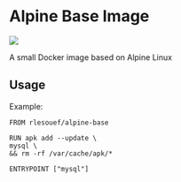 # Alpine Base Image
[![](https://badge.imagelayers.io/rlesouef/alpine-transmission:latest.svg)](https://imagelayers.io/?images=rlesouef/alpine-transmission:latest 'Get your own badge on imagelayers.io')

A small Docker image based on Alpine Linux

Usage
----------

Example:

    FROM rlesouef/alpine-base
    
    RUN apk add --update \
	mysql \
	&& rm -rf /var/cache/apk/*
	
    ENTRYPOINT ["mysql"]
